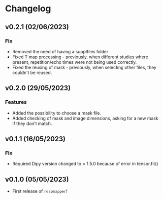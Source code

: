 # Changelog

## v0.2.1 (02/06/2023)

### Fix

- Removed the need of having a supplfiles folder
- Fixed T map processing - previously, when different studies where present, repetition/echo times were not being used correctly.
- Fixed the reusing of mask - previously, when selecting other files, they couldn't be reused.

## v0.2.0 (29/05/2023)

### Features

- Added the possibility to choose a mask file.
- Added checking of mask and image dimensions, asking for a new mask if they don't match.

## v0.1.1 (16/05/2023)

### Fix

- Required Dipy version changed to = 1.5.0 because of error in tensor.fit()

## v0.1.0 (05/05/2023)

- First release of `resomapper`!